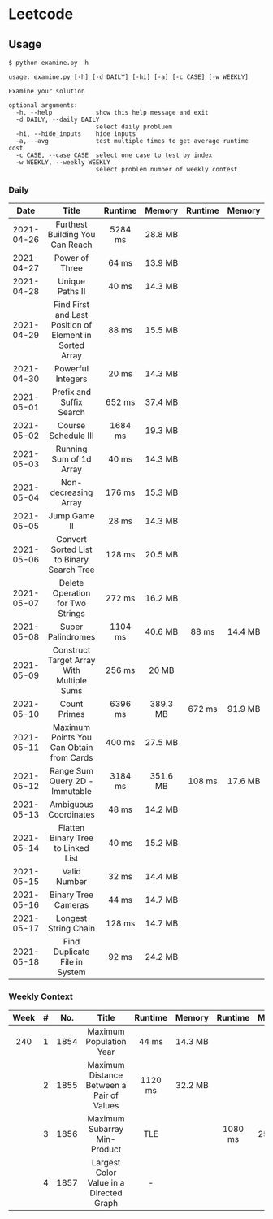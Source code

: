 # Leetcode
## Usage
```
$ python examine.py -h

usage: examine.py [-h] [-d DAILY] [-hi] [-a] [-c CASE] [-w WEEKLY]

Examine your solution

optional arguments:
  -h, --help            show this help message and exit
  -d DAILY, --daily DAILY
                        select daily probluem
  -hi, --hide_inputs    hide inputs
  -a, --avg             test multiple times to get average runtime cost
  -c CASE, --case CASE  select one case to test by index
  -w WEEKLY, --weekly WEEKLY
                        select problem number of weekly contest
```

### Daily ###
|Date      |Title                                                  |Runtime|Memory  |Runtime|Memory  |
|:--------:|:-----------------------------------------------------:|:-----:|:------:|:-----:|:------:|
|2021-04-26|Furthest Building You Can Reach                        |5284 ms|28.8  MB|       |        |
|2021-04-27|Power of Three                                         |64   ms|13.9  MB|       |        |
|2021-04-28|Unique Paths II                                        |40   ms|14.3  MB|       |        |
|2021-04-29|Find First and Last Position of Element in Sorted Array|88   ms|15.5  MB|       |        |
|2021-04-30|Powerful Integers                                      |20   ms|14.3  MB|       |        |
|2021-05-01|Prefix and Suffix Search                               |652  ms|37.4  MB|       |        |
|2021-05-02|Course Schedule III                                    |1684 ms|19.3  MB|       |        |
|2021-05-03|Running Sum of 1d Array                                |40   ms|14.3  MB|       |        |
|2021-05-04|Non-decreasing Array                                   |176  ms|15.3  MB|       |        |
|2021-05-05|Jump Game II                                           |28   ms|14.3  MB|       |        |
|2021-05-06|Convert Sorted List to Binary Search Tree              |128  ms|20.5  MB|       |        |
|2021-05-07|Delete Operation for Two Strings                       |272  ms|16.2  MB|       |        |
|2021-05-08|Super Palindromes                                      |1104 ms|40.6  MB|88   ms|14.4  MB|
|2021-05-09|Construct Target Array With Multiple Sums              |256  ms|20    MB|       |        |
|2021-05-10|Count Primes                                           |6396 ms|389.3 MB|672  ms|91.9  MB|
|2021-05-11|Maximum Points You Can Obtain from Cards               |400  ms|27.5  MB|       |        |
|2021-05-12|Range Sum Query 2D - Immutable                         |3184 ms|351.6 MB|108  ms|17.6  MB|
|2021-05-13|Ambiguous Coordinates                                  |48   ms|14.2  MB|       |        |
|2021-05-14|Flatten Binary Tree to Linked List                     |40   ms|15.2  MB|       |        |
|2021-05-15|Valid Number                                           |32   ms|14.4  MB|       |        |
|2021-05-16|Binary Tree Cameras                                    |44   ms|14.7  MB|       |        |
|2021-05-17|Longest String Chain                                   |128  ms|14.7  MB|       |        |
|2021-05-18|Find Duplicate File in System                          |92   ms|24.2  MB|       |        |


### Weekly Context ###
|Week |#    |No.  |Title                                              |Runtime|Memory  |Runtime|Memory  |
|:---:|:---:|:---:|:-------------------------------------------------:|:-----:|:------:|:-----:|:------:|
|240  |1    |1854 |Maximum Population Year                            |44   ms|14.3  MB|       |        |
|     |2    |1855 |Maximum Distance Between a Pair of Values          |1120 ms|32.2  MB|       |        |
|     |3    |1856 |Maximum Subarray Min-Product                       |TLE    |        |1080 ms|25.8  MB|
|     |4    |1857 |Largest Color Value in a Directed Graph            |-      |        |       |        |

